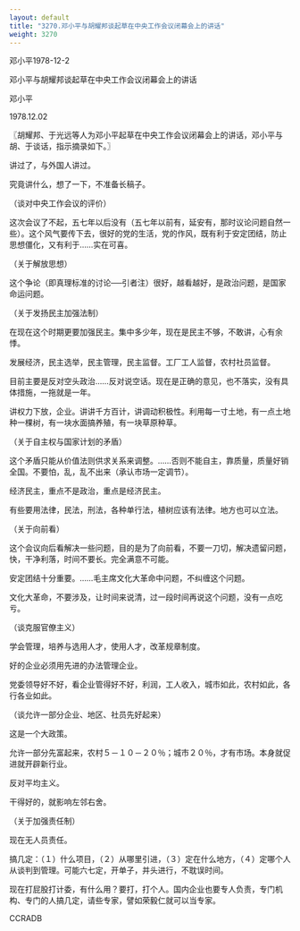 ```yaml
---
layout: default
title: "3270.邓小平与胡耀邦谈起草在中央工作会议闭幕会上的讲话"
weight: 3270
---
```


邓小平1978-12-2

邓小平与胡耀邦谈起草在中央工作会议闭幕会上的讲话

邓小平

1978.12.02

〖胡耀邦、于光远等人为邓小平起草在中央工作会议闭幕会上的讲话，邓小平与胡、于谈话，指示摘录如下。〗

讲过了，与外国人讲过。

究竟讲什么，想了一下，不准备长稿子。

（谈对中央工作会议的评价）

这次会议了不起，五七年以后没有（五七年以前有，延安有，那时议论问题自然一些）。这个风气要传下去，很好的党的生活，党的作风，既有利于安定团结，防止思想僵化，又有利于……实在可喜。

（关于解放思想）

这个争论（即真理标准的讨论──引者注）很好，越看越好，是政治问题，是国家命运问题。

（关于发扬民主加强法制）

在现在这个时期更要加强民主。集中多少年，现在是民主不够，不敢讲，心有余悸。

发展经济，民主选举，民主管理，民主监督。工厂工人监督，农村社员监督。

目前主要是反对空头政治……反对说空话。现在是正确的意见，也不落实，没有具体措施，一拖就是一年。

讲权力下放，企业。讲讲千方百计，讲调动积极性。利用每一寸土地，有一点土地种一棵树，有一块水面搞养殖，有一块草原种草。

（关于自主权与国家计划的矛盾）

这个矛盾只能从价值法则供求关系来调整。……否则不能自主，靠质量，质量好销全国。不要怕，乱，乱不出来（承认市场一定调节）。

经济民主，重点不是政治，重点是经济民主。

有些要用法律，民法，刑法，各种单行法，植树应该有法律。地方也可以立法。

（关于向前看）

这个会议向后看解决一些问题，目的是为了向前看，不要一刀切，解决遗留问题，快，干净利落，时间不要长。完全满意不可能。

安定团结十分重要。……毛主席文化大革命中问题，不纠缠这个问题。

文化大革命，不要涉及，让时间来说清，过一段时间再说这个问题，没有一点吃亏。

（谈克服官僚主义）

学会管理，培养与选用人才，使用人才，改革规章制度。

好的企业必须用先进的办法管理企业。

党委领导好不好，看企业管得好不好，利润，工人收入，城市如此，农村如此，各行各业如此。

（谈允许一部分企业、地区、社员先好起来）

这是一个大政策。

允许一部分先富起来，农村５－１０－２０％；城市２０％，才有市场。本身就促进就开辟新行业。

反对平均主义。

干得好的，就影响左邻右舍。

（关于加强责任制）

现在无人员责任。

搞几定：（１）什么项目，（２）从哪里引进，（３）定在什么地方，（４）定哪个人从谈判到管理。可能六七定，开单子，并头进行，不耽误时间。

现在打屁股打计委，有什么用？要打，打个人。国内企业也要专人负责，专门机构、专门的人搞几定，请些专家，譬如荣毅仁就可以当专家。

CCRADB

